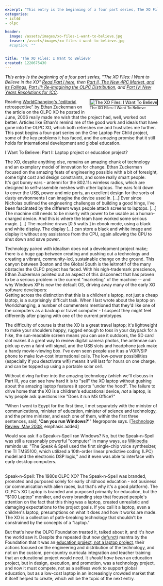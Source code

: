 ```yaml
---
excerpt: "This entry is the beginning of a four part series, The XO Files: I Want to Believe in the XO"
categories:
- ict4d
- olpc

header:
  image: /assets/images/xo-files-i-want-to-believe.jpg
  teaser: /assets/images/xo-files-i-want-to-believe.jpg
  #caption: ""


title: 'The XO Files: I Want to Believe'
created: 1220675430
---
```

<p><em>This entry is the beginning of a four part series, "The XO Files: I Want to Believe in the XO" <a href="https://www.joncamfield.com/blog/2008.09/the-xo-files-i-want-to-believe.html">Read Part I here</a>, then <a href="https://www.joncamfield.com/blog/2008.09/the-xo-files-part-ii-the-new-4pc-market-and-its-failings.html">Part II, The New 4PC Market, and its Failings</a>,  <a href="https://www.joncamfield.com/blog/2008.09/the-xo-files-part-iii-re-imagining-the-olpc-distribution.html">Part III: Re-imagining the OLPC Distribution</a>, and <a href="https://www.joncamfield.com/blog/2009.01/the-xo-files-part-iv-new-years-resolutions-for-1cc.html">Part IV: New Years Resolutions for 1CC</a>.</em></p>

<div style="float: right; margin-left: 10px; margin-bottom: 10px;"><img alt="The XO Files: I Want To Believe" src="https://joncamfield.com/images/i-want-to-believe-in-the-xo-sm.jpg" style="border: 2px solid black;"><br><span style="font-size: 0.9em; margin-top: 0px;">The XO Files: I Want To Believe</span></div>Reading <a href="https://www.worldchanging.com/archives/008498.html">WorldChanging's "editorial retrospective" by Ethan Zuckerman</a> on the article on the OLPC XO he posted in June, 2006 really made me wish that the project had, well, worked out better. Articles like Ethan's remind me of the good work and ideals that have gone into the OLPC XO, which both refreshes me and frustrates me further. This post begins a four-part series on the One Laptop Per Child project, some of the key problems it has faced, and the amazing promise that it still holds for international development and global education.

I Want To Believe: Part I: Laptop project or education project?

<p>The XO, despite anything else, remains an amazing chunk of technology and an exemplary model of innovation for change.  Ethan Zuckerman focused on the amazing feats of engineering possible with a bit of foresight, some tight cost and design constraints, and some really smart people:<br />
It's got bunny ears - antenni for the 802.11s wireless radios, which are designed to self-assemble meshes with other laptops. The ears fold down to cover the USB, power and mic ports, an excellent design for the sorts of dusty environments I can imagine the device used in. [...] Ever since Nicholas outlined the engineering challenges of building a good hinge, I've been fascinated by the different ways people attach screens to laptops. [...] The machine still needs to be miserly with power to be usable as a human-charged device. And this is where the team have worked some serious magic. [...] The machine draws [0.5 watts ] in ebook mode, using a black and white display. The display [...] can store a black and white image and display it without any assistance from the CPU, again allowing the CPU to shut down and save power.</p>

<p>Technology paired with idealism does not a development project make; there is a huge gap between creating and pushing out a technology and creating a vibrant, community-led, sustainable change on the ground.  This canyon between Boston and the Global South is the leitmotif of the many obstacles the OLPC project has faced.  With his nigh-trademark prescience, Ethan Zuckerman pointed out an aspect of this disconnect that has proven to be a serious problem in the current "marketing" of the machine -- and why Windows XP is now the default OS, driving away many of the early XO software developers:<br />
Getting across the distinction that this is a children's laptop, not just a cheap laptop, is a surprisingly difficult task. When I last wrote about the laptop on Worldchanging, a number of commenters mentioned that they'd like one of the computers as a backup or travel computer - I suspect they might feel differently after playing with one of the current prototypes.</p>

<p>The difficulty of course is that the XO is a great travel laptop; it's lightweight to make your shoulders happy, rugged enough to toss in your daypack for a hike, the sun-readable screen means you can use it outdoors, the SD card slot makes it a great way to review digital camera photos, the antennae can pick up even a faint wifi signal, and the USB slots and headphone jack make a handy movie-viewing box.  I've even seen people use it as a VOIP/SIP phone to make low-cost international calls.  The low-power possibilities (especially if you deactivate wifi) means it will last for hours on one charge, and can be topped up using a portable solar cell.  </p>

<p>Without diving further into the amazing technology (which we'll discuss in Part II), you can see how hard it is to "sell" the XO laptop without gushing about the amazing laptop features it sports "under the hood".  The failure to drive home that the XO is a children's educational device, <em>not</em> a laptop, is why people ask questions like "Does it run MS Office?" </p>

"When I went to Egypt for the first time, I met separately with the minister of communications, minister of education, minister of science and technology, and the prime minister, and each one of them, within the first three sentences, said, <strong>'Can you run Windows?'</strong>" Negroponte says. [<a href="https://www.technologyreview.com/Biztech/20711/page1/">Technology Review, May 2008</a>, emphasis added]

<p> Would you ask if a Speak-n-Spell ran Windows? No, but the Speak-n-Spell was still a reasonably powerful "computer" in many ways, as <a href="https://en.wikipedia.org/wiki/Speak_&_Spell_(game)" target="_blank">Wikipedia</a> reminds us: "The Speak & Spell used the first single-chip voice synthesizer, the TI TMS5100, which utilized a 10th-order linear predictive coding (LPC) model and the electronic DSP logic," and it even was able to interface with early desktop computers.</p>

<a href="https://www.npr.org/templates/story/story.php?storyId=94011852"></a><br>Speak-n-Spell: The 1980s OLPC XO?
The Speak-n-Spell was branded, promoted and purposed solely for early childhood education - not business (or communication with alien races, but that's why it's a good platform).  The OLPC's XO Laptop is branded and purposed primarily for education, but the "$100 Laptop" moniker, and every branding step that focused people's attention on the fact that this thing was a laptop, created unrealistic and damaging expectations to the project goals.  If you call it a laptop, even a children's laptop, presumptions on what it does and how it works are made.  The XO is a collection of path-breaking technology that shouldn't be constrained by the concepts of a "laptop."

<p>But that's how the OLPC Foundation treated it, talked about it, and it's how the world saw it.  Despite the repeated (but now <a href="https://www.olpcnews.com/people/leadership/olpc_new_president_laptop_project.html">defunct</a>) mantra by the Foundation that it was an <a href="https://www.olpcnews.com/commentary/press/debate_laptop_education.html">education project, not a laptop project</a>, their actions focused on the engineering and distribution of the technology, and not on the custom, per-country curricula integration and teacher training that an educational project would need.  It <em>should have been</em> an education project, but in design, execution, and promotion, was a technology project, and now it must compete, not as a selfless work to support global education, but as a low-cost laptop in an increasingly crowded market that it itself helped to create, which will be the topic of the next entry.</p>

<p><br /></p>
